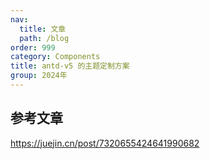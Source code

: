```yaml
---
nav:
  title: 文章
  path: /blog
order: 999
category: Components
title: antd-v5 的主题定制方案
group: 2024年
---
```


## 参考文章

<https://juejin.cn/post/7320655424641990682>
